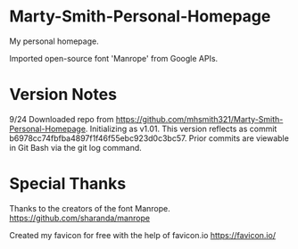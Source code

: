 # Marty-Smith-Personal-Homepage
My personal homepage.

Imported open-source font 'Manrope' from Google APIs.

# Version Notes

9/24 Downloaded repo from https://github.com/mhsmith321/Marty-Smith-Personal-Homepage.  Initializing as v1.01.
     This version reflects as commit b6978cc74fbfba4897f1f46f55ebc923d0c3bc57.  Prior commits are viewable in
     Git Bash via the git log command.

# Special Thanks

Thanks to the creators of the font Manrope.
https://github.com/sharanda/manrope

Created my favicon for free with the help of favicon.io
https://favicon.io/